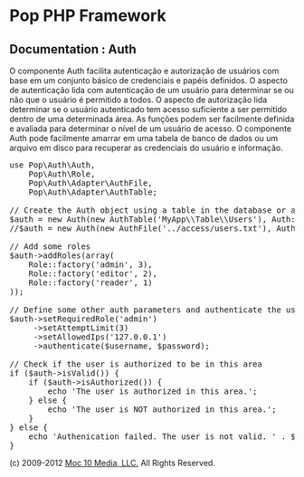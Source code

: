Pop PHP Framework
=================

Documentation : Auth
--------------------

O componente Auth facilita autenticação e autorização de usuários com base em um conjunto básico de credenciais e papéis definidos. O aspecto de autenticação lida com autenticação de um usuário para determinar se ou não que o usuário é permitido a todos. O aspecto de autorização lida determinar se o usuário autenticado tem acesso suficiente a ser permitido dentro de uma determinada área. As funções podem ser facilmente definida e avaliada para determinar o nível de um usuário de acesso. O componente Auth pode facilmente amarrar em uma tabela de banco de dados ou um arquivo em disco para recuperar as credenciais do usuário e informação.

<pre>
use Pop\Auth\Auth,
    Pop\Auth\Role,
    Pop\Auth\Adapter\AuthFile,
    Pop\Auth\Adapter\AuthTable;

// Create the Auth object using a table in the database or a local access file.
$auth = new Auth(new AuthTable('MyApp\\Table\\Users'), Auth::ENCRYPT_SHA1);
//$auth = new Auth(new AuthFile('../access/users.txt'), Auth::ENCRYPT_SHA1);

// Add some roles
$auth->addRoles(array(
    Role::factory('admin', 3),
    Role::factory('editor', 2),
    Role::factory('reader', 1)
));

// Define some other auth parameters and authenticate the user
$auth->setRequiredRole('admin')
     ->setAttemptLimit(3)
     ->setAllowedIps('127.0.0.1')
     ->authenticate($username, $password);

// Check if the user is authorized to be in this area
if ($auth->isValid()) {
    if ($auth->isAuthorized()) {
        echo 'The user is authorized in this area.';
    } else {
        echo 'The user is NOT authorized in this area.';
    }
} else {
    echo 'Authenication failed. The user is not valid. ' . $auth->getResultMessage();
}
</pre>

(c) 2009-2012 [Moc 10 Media, LLC.](http://www.moc10media.com) All Rights Reserved.
